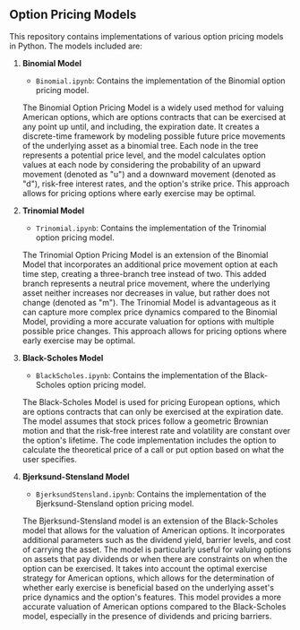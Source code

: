 ## Option Pricing Models
This repository contains implementations of various option pricing models in Python. The models included are:

1. **Binomial Model**
   - `Binomial.ipynb`: Contains the implementation of the Binomial option pricing model.

   The Binomial Option Pricing Model is a widely used method for valuing American options, which are options contracts that can be exercised at any point up until, and including, the expiration date. It creates a discrete-time framework by modeling possible future price movements of the underlying asset as a binomial tree. Each node in the tree represents a potential price level, and the model calculates option values at each node by considering the probability of an upward movement (denoted as "u") and a downward movement (denoted as "d"), risk-free interest rates, and the option's strike price. This approach allows for pricing options where early exercise may be optimal.

2. **Trinomial Model**
   - `Trinomial.ipynb`: Contains the implementation of the Trinomial option pricing model.

   The Trinomial Option Pricing Model is an extension of the Binomial Model that incorporates an additional price movement option at each time step, creating a three-branch tree instead of two. This added branch represents a neutral price movement, where the underlying asset neither increases nor decreases in value, but rather does not change (denoted as "m"). The Trinomial Model is advantageous as it can capture more complex price dynamics compared to the Binomial Model, providing a more accurate valuation for options with multiple possible price changes. This approach allows for pricing options where early exercise may be optimal.

3. **Black-Scholes Model**
   - `BlackScholes.ipynb`: Contains the implementation of the Black-Scholes option pricing model.

   The Black-Scholes Model is used for pricing European options, which are options contracts that can only be exercised at the expiration date. The model assumes that stock prices follow a geometric Brownian motion and that the risk-free interest rate and volatility are constant over the option's lifetime. The code implementation includes the option to calculate the theoretical price of a call or put option based on what the user specifies.

4. **Bjerksund-Stensland Model**
   - `BjerksundStensland.ipynb`: Contains the implementation of the Bjerksund-Stensland option pricing model.

   The Bjerksund-Stensland model is an extension of the Black-Scholes model that allows for the valuation of American options. It incorporates additional parameters such as the dividend yield, barrier levels, and cost of carrying the asset. The model is particularly useful for valuing options on assets that pay dividends or when there are constraints on when the option can be exercised. It takes into account the optimal exercise strategy for American options, which allows for the determination of whether early exercise is beneficial based on the underlying asset's price dynamics and the option's features. This model provides a more accurate valuation of American options compared to the Black-Scholes model, especially in the presence of dividends and pricing barriers.






